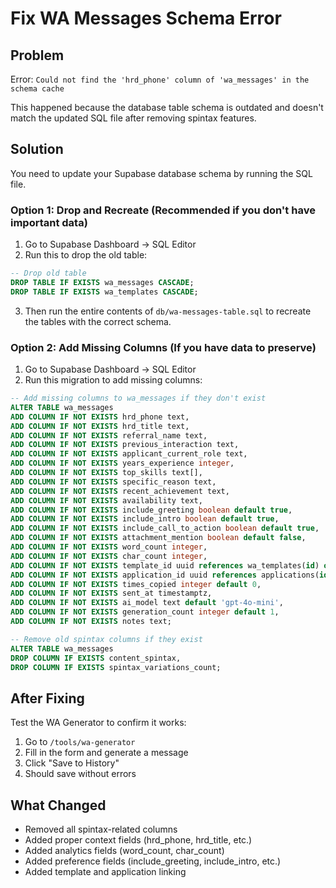 # Fix WA Messages Schema Error

## Problem
Error: `Could not find the 'hrd_phone' column of 'wa_messages' in the schema cache`

This happened because the database table schema is outdated and doesn't match the updated SQL file after removing spintax features.

## Solution

You need to update your Supabase database schema by running the SQL file.

### Option 1: Drop and Recreate (Recommended if you don't have important data)

1. Go to Supabase Dashboard → SQL Editor
2. Run this to drop the old table:

```sql
-- Drop old table
DROP TABLE IF EXISTS wa_messages CASCADE;
DROP TABLE IF EXISTS wa_templates CASCADE;
```

3. Then run the entire contents of `db/wa-messages-table.sql` to recreate the tables with the correct schema.

### Option 2: Add Missing Columns (If you have data to preserve)

1. Go to Supabase Dashboard → SQL Editor
2. Run this migration to add missing columns:

```sql
-- Add missing columns to wa_messages if they don't exist
ALTER TABLE wa_messages 
ADD COLUMN IF NOT EXISTS hrd_phone text,
ADD COLUMN IF NOT EXISTS hrd_title text,
ADD COLUMN IF NOT EXISTS referral_name text,
ADD COLUMN IF NOT EXISTS previous_interaction text,
ADD COLUMN IF NOT EXISTS applicant_current_role text,
ADD COLUMN IF NOT EXISTS years_experience integer,
ADD COLUMN IF NOT EXISTS top_skills text[],
ADD COLUMN IF NOT EXISTS specific_reason text,
ADD COLUMN IF NOT EXISTS recent_achievement text,
ADD COLUMN IF NOT EXISTS availability text,
ADD COLUMN IF NOT EXISTS include_greeting boolean default true,
ADD COLUMN IF NOT EXISTS include_intro boolean default true,
ADD COLUMN IF NOT EXISTS include_call_to_action boolean default true,
ADD COLUMN IF NOT EXISTS attachment_mention boolean default false,
ADD COLUMN IF NOT EXISTS word_count integer,
ADD COLUMN IF NOT EXISTS char_count integer,
ADD COLUMN IF NOT EXISTS template_id uuid references wa_templates(id) on delete set null,
ADD COLUMN IF NOT EXISTS application_id uuid references applications(id) on delete set null,
ADD COLUMN IF NOT EXISTS times_copied integer default 0,
ADD COLUMN IF NOT EXISTS sent_at timestamptz,
ADD COLUMN IF NOT EXISTS ai_model text default 'gpt-4o-mini',
ADD COLUMN IF NOT EXISTS generation_count integer default 1,
ADD COLUMN IF NOT EXISTS notes text;

-- Remove old spintax columns if they exist
ALTER TABLE wa_messages 
DROP COLUMN IF EXISTS content_spintax,
DROP COLUMN IF EXISTS spintax_variations_count;
```

## After Fixing

Test the WA Generator to confirm it works:
1. Go to `/tools/wa-generator`
2. Fill in the form and generate a message
3. Click "Save to History"
4. Should save without errors

## What Changed
- Removed all spintax-related columns
- Added proper context fields (hrd_phone, hrd_title, etc.)
- Added analytics fields (word_count, char_count)
- Added preference fields (include_greeting, include_intro, etc.)
- Added template and application linking
